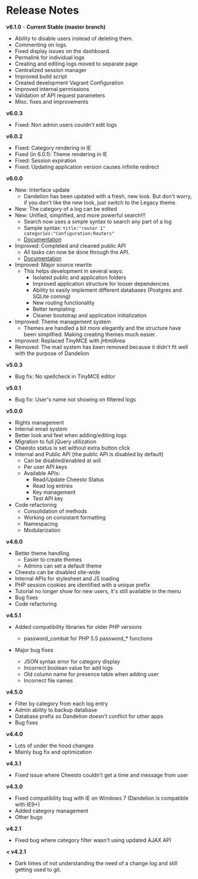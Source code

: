 Release Notes
=============

**v6.1.0** - **Current Stable (master branch)**

- Ability to disable users instead of deleting them.
- Commenting on logs.
- Fixed display issues on the dashboard.
- Permalink for individual logs
- Creating and editing logs moved to separate page
- Centralized session manager
- Improved build script
- Created development Vagrant Configuration
- Improved internal permissions
- Validation of API request parameters
- Misc. fixes and improvements

**v6.0.3**

- Fixed: Non admin users couldn't edit logs

**v6.0.2**

- Fixed: Category rendering in IE
- Fixed (in 6.0.1): Theme rendering in IE
- Fixed: Session expiration
- Fixed: Updating application version causes infinite redirect

**v6.0.0**

- New: Interface update
    * Dandelion has been updated with a fresh, new look. But don't worry, if you don't like the new look, just switch to the Legacy theme.
- New: The category of a log can be edited
- New: Unified, simplified, and more powerful search!!!
    * Search now uses a simple syntax to search any part of a log
    * Sample syntax: ```title:"router 1" categories:"Configuration:Routers"```
    * [Documentation](http://blog.onesimussystems.com/dandelion/search)
- Improved: Completed and cleaned public API
    * All tasks can now be done through the API.
    * [Documentation](http://blog.onesimussystems.com/dandelion/api)
- Improved: Major source rewrite
    * This helps development in several ways:
        * Isolated public and application folders
        * Improved application structure for looser dependencies
        * Ability to easily implement different databases (Postgres and SQLite coming)
        * New routing functionality
        * Better templating
        * Cleaner bootstrap and application initialization
- Improved: Theme management system
    * Themes are handled a bit more elegantly and the structure have been simplified. Making creating themes much easier.
- Improved: Replaced TinyMCE with jHtmlArea
- Removed: The mail system has been removed because it didn't fit well with the purpose of Dandelion

**v5.0.3**

- Bug fix: No spellcheck in TinyMCE editor

**v5.0.1**

- Bug fix: User's name not showing on filtered logs

**v5.0.0**

- Rights management
- Internal email system
- Better look and feel when adding/editing logs
- Migration to full jQuery utilization
- Cheesto status is set without extra button click
- Internal and Public API (the public API is disabled by default)
    * Can be disabled/enabled at will
    * Per user API keys
    * Available APIs:
        - Read/Update Cheesto Status
        - Read log entries
        - Key management
        - Test API key
- Code refactoring
    * Consolidation of methods
    * Working on consistant formatting
    * Namespacing
    * Modularization

**v4.6.0**

- Better theme handling
    * Easier to create themes
    * Admins can set a default theme
- Cheesto can be disabled site-wide
- Internal APIs for stylesheet and JS loading
- PHP session cookies are identified with a unique prefix
- Tutorial no longer show for new users, it's still available in the menu
- Bug fixes
- Code refactoring

**v4.5.1**

- Added compatibility libraries for older PHP versions
    * password_combat for PHP 5.5 password_* functions

- Major bug fixes
    * JSON syntax error for category display
    * Incorrect boolean value for add logs
    * Old column name for presence table when adding user
    * Incorrect file names

**v4.5.0**

- Filter by category from each log entry
- Admin ability to backup database
- Database prefix so Dandelion doesn't conflict for other apps
- Bug fixes

**v4.4.0**

- Lots of under the hood changes
- Mainly bug fix and optimization

**v4.3.1**

- Fixed issue where Cheesto couldn't get a time and message from user

**v4.3.0**

- Fixed compatibility bug with IE on Windows 7 (Dandelion is compatible with IE9+)
- Added category management
- Other bugs

**v4.2.1**

- Fixed bug where category filter wasn't using updated AJAX API

**< v4.2.1**

- Dark times of not understanding the need of a change log and still getting used to git.

